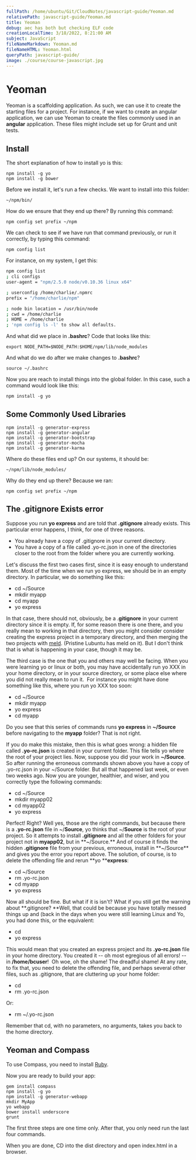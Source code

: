 ```yaml
---
fullPath: /home/ubuntu/Git/CloudNotes/javascript-guide/Yeoman.md
relativePath: javascript-guide/Yeoman.md
title: Yeoman
debug: aec has both but checking ELF code
creationLocalTime: 3/18/2022, 8:21:00 AM
subject: JavaScript
fileNameMarkdown: Yeoman.md
fileNameHTML: Yeoman.html
queryPath: javascript-guide/
image: ./course/course-javascript.jpg
---
```


<!-- toc -->
<!-- tocstop -->

# Yeoman

Yeoman is a scaffolding application. As such, we can use it to create the starting files for a project. For instance, if we want to create an angular application, we can use Yeoman to create the files commonly used in an **angular** application. These files might include set up for Grunt and unit tests.

## Install

The short explanation of how to install yo is this:

	npm install -g yo
	npm install -g bower
	
Before we install it, let's run a few checks. We want to install into this folder:

	~/npm/bin/

How do we ensure that they end up there? By running this command:

	npm config set prefix ~/npm	

We can check to see if we have run that command previously, or run it correctly, by typing this command:

	npm config list

For instance, on my system, I get this:

```bash
npm config list
; cli configs
user-agent = "npm/2.5.0 node/v0.10.36 linux x64"

; userconfig /home/charlie/.npmrc
prefix = "/home/charlie/npm"

; node bin location = /usr/bin/node
; cwd = /home/charlie
; HOME = /home/charlie
; 'npm config ls -l' to show all defaults.
```

And what did we place in **.bashrc**? Code that looks like this:

	export NODE_PATH=$NODE_PATH:$HOME/npm/lib/node_modules

And what do we do after we make changes to **.bashrc**?

	source ~/.bashrc

Now you are reach to install things into the global folder. In this case, such a command would look like this:

	npm install -g yo


## Some Commonly Used Libraries

```
npm install -g generator-express
npm install -g generator-angular
npm install -g generator-bootstrap
npm install -g generator-mocha
npm install -g generator-karma
```
Where do these files end up? On our systems, it should be:

	~/npm/lib/node_modules/

Why do they end up there? Because we ran:

	npm config set prefix ~/npm





## The .gitignore Exists error

Suppose you run **yo express** and are told that **.gitignore** already exists. This particular error happens, I think, for one of three reasons.

*   You already have a copy of .gitignore in your current directory.
*   You have a copy of a file called .yo-rc.json in one of the directories closer to the root from the folder where you are currently working.

Let's discuss the first two cases first, since it is easy enough to understand them. Most of the time when we run yo express, we should be in an empty directory. In particular, we do something like this:

*   cd ~/Source
*   mkdir myapp
*   cd myapp
*   yo express

In that case, there should not, obviously, be a .**gitignore** in your current directory since it is empty. If, for some reason there is one there, and you really mean to working in that directory, then you might consider consider creating the express project in a temporary directory, and then merging the two projects with [meld](http://meldmerge.org/). (Pristine Lubuntu has meld on it). But I don't think that is what is happening in your case, though it may be.

The third case is the one that you and others may well be facing. When you were learning yo or linux or both, you may have accidentally run yo XXX in your home directory, or in your source directory, or some place else where you did not really mean to run it.&nbsp; For instance you might have done something like this, where you run yo XXX too soon:

*   cd ~/Source
*   mkdir myapp
*   yo express
*   cd myapp

Do you see that this series of commands runs **yo express** in **~/Source** before navigating to the **myapp** folder? That is not right.

If you do make this mistake, then this is what goes wrong: a hidden file called **.yo-rc.json** is created in your current folder. This file tells yo where the root of your project lies. Now, suppose you did your work in **~/Source**. So after running the erroneous commands shown above you have a copy of .yo-rc.json in your ~/Source folder. But all that happened last week, or even two weeks ago. Now you are younger, healthier, and wiser, and you correctly type the following commands:

*   cd ~/Source
*   mkdir myapp02
*   cd myapp02
*   yo express

Perfect! Right? Well yes, those are the right commands, but because there is a **.yo-rc.json** file in ~/**Source**, yo thinks that ~/**Source** is the root of your project. So it attempts to install **.gitignore** and all the other folders for your project not in **myapp02**, but in&nbsp;**~/Source.** And of course it finds the hidden **.gitignore** file from your previous, erroneous, install in **~/Source** and gives you the error you report above.&nbsp;The solution, of course, is to delete the offending file and rerun **yo ****express**:

*   cd ~/Source
*   rm .yo-rc.json
*   cd myapp
*   yo express

Now all should be fine. But what if it is isn't? What if you still get the warning about **.gitignore? **Well, that could be because you have totally messed things up and (back in the days when you were still learning Linux and Yo, you had done this, or the equivalent:

*   cd
*   yo express

This would mean that you created an express project and its **.yo-rc.json** file in your home directory. You created it -- oh most egregious of all errors! -- in **/home/bcuser**!&nbsp; Oh woe, oh the shame! The dreadful shame! At any rate, to fix that, you need to delete the offending file, and perhaps several other files, such as .gitignore, that are cluttering up your home folder:

*   cd
*   rm .yo-rc.json

Or:

*   rm ~/.yo-rc.json

Remember that cd, with no parameters, no arguments, takes you back to the home directory.

## Yeoman and Compass

To use Compass, you need to install [Ruby](https://www.ruby-lang.org/en/installation/). 

Now you are ready to build your app:

	gem install compass
	npm install -g yo
	npm install -g generator-webapp
	mkdir MyApp
	yo webapp
	bower install underscore
	grunt
	
The first three steps are one time only. After that, you only need run the
last four commands.

When you are done, CD into the dist directory and open index.html in
a browser.


